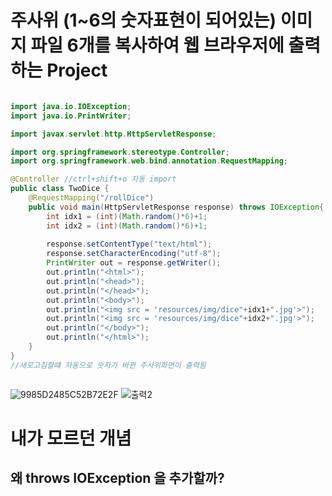 # 주사위 (1~6의 숫자표현이 되어있는) 이미지 파일 6개를 복사하여 웹 브라우저에 출력하는 Project


```java

import java.io.IOException;
import java.io.PrintWriter;

import javax.servlet.http.HttpServletResponse;

import org.springframework.stereotype.Controller;
import org.springframework.web.bind.annotation.RequestMapping;

@Controller //ctrl+shift+o 자동 import
public class TwoDice {
	@RequestMapping("/rollDice") 
	public void main(HttpServletResponse response) throws IOException{
		int idx1 = (int)(Math.random()*6)+1;
		int idx2 = (int)(Math.random()*6)+1;
		
		response.setContentType("text/html");
		response.setCharacterEncoding("utf-8");
		PrintWriter out = response.getWriter();
		out.println("<html>");
		out.println("<head>");
		out.println("</head>");
		out.println("<body>");
		out.println("<img src = 'resources/img/dice"+idx1+".jpg'>");
		out.println("<img src = 'resources/img/dice"+idx2+".jpg'>");
		out.println("</body>");
		out.println("</html>");
	}
}
//새로고침할떄 자동으로 숫자가 바뀐 주사위화면이 출력됨 



```
![9985D2485C52B72E2F](https://user-images.githubusercontent.com/99226598/174201837-699be8c8-ce7d-4ed8-a31e-9081ebd04ffa.png)
![출력2](https://user-images.githubusercontent.com/99226598/174201850-ca0a28d9-a190-4c6d-a9f0-054be9e70af0.png)

# 내가 모르던 개념 

## 왜 throws IOException 을 추가할까?



